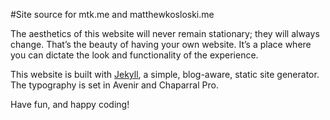 #Site source for mtk.me and matthewkosloski.me

The aesthetics of this website will never remain stationary; they will always change. That’s the beauty of having your own website. It’s a place where you can dictate the look and functionality of the experience.

This website is built with [Jekyll](http://jekyllrb.com), a simple, blog-aware, static site generator. The typography is set in Avenir and Chaparral Pro. 

Have fun, and happy coding!

